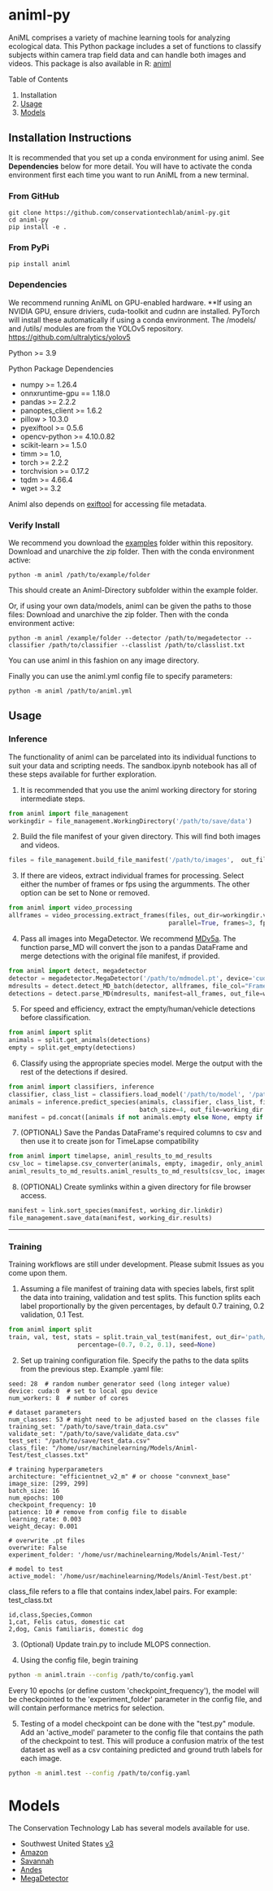 # animl-py
AniML comprises a variety of machine learning tools for analyzing ecological data. This Python package includes a set of functions to classify subjects within camera trap field data and can handle both images and videos. 
This package is also available in R: [animl](https://github.com/conservationtechlab/animl)

Table of Contents
1. Installation
2. [Usage](#usage)
3. [Models](#models)

## Installation Instructions

It is recommended that you set up a conda environment for using animl.
See **Dependencies** below for more detail. You will have to activate the conda environment first each
time you want to run AniML from a new terminal.

### From GitHub
```
git clone https://github.com/conservationtechlab/animl-py.git
cd animl-py
pip install -e .
```

### From PyPi
```
pip install animl
```

### Dependencies
We recommend running AniML on GPU-enabled hardware. **If using an NVIDIA GPU, ensure driviers, cuda-toolkit and cudnn are installed.
PyTorch will install these automatically if using a conda environment. 
The /models/ and /utils/ modules are from the YOLOv5 repository.  https://github.com/ultralytics/yolov5

Python >= 3.9

Python Package Dependencies
* numpy >= 1.26.4
* onnxruntime-gpu == 1.18.0
* pandas >= 2.2.2
* panoptes_client >= 1.6.2
* pillow > 10.3.0
* pyexiftool >= 0.5.6
* opencv-python >= 4.10.0.82
* scikit-learn >= 1.5.0
* timm >= 1.0,
* torch >= 2.2.2
* torchvision >= 0.17.2
* tqdm >= 4.66.4
* wget >= 3.2

Animl also depends on [exiftool](https://exiftool.org/index.html) for accessing file metadata.

### Verify Install 
We recommend you download the [examples](https://github.com/conservationtechlab/animl-py/blob/main/examples/Southwest.zip) folder within this repository.
Download and unarchive the zip folder. Then with the conda environment active:
```
python -m animl /path/to/example/folder
```
This should create an Animl-Directory subfolder within
the example folder.

Or, if using your own data/models, animl can be given the paths to those files:
Download and unarchive the zip folder. Then with the conda environment active:
```
python -m animl /example/folder --detector /path/to/megadetector --classifier /path/to/classifier --classlist /path/to/classlist.txt
```
You can use animl in this fashion on any image directory.

Finally you can use the animl.yml config file to specify parameters:
```
python -m animl /path/to/animl.yml
```

## Usage

### Inference
The functionality of animl can be parcelated into its individual functions to suit your data and scripting needs.
The sandbox.ipynb notebook has all of these steps available for further exploration.

1. It is recommended that you use the animl working directory for storing intermediate steps.
```python
from animl import file_management
workingdir = file_management.WorkingDirectory('/path/to/save/data')
```

2. Build the file manifest of your given directory. This will find both images and videos.
```python
files = file_management.build_file_manifest('/path/to/images',  out_file=workingdir.filemanifest, exif=True)
```

3. If there are videos, extract individual frames for processing.
   Select either the number of frames or fps using the argumments.
   The other option can be set to None or removed.
```python
from animl import video_processing
allframes = video_processing.extract_frames(files, out_dir=workingdir.vidfdir, out_file=workingdir.imageframes,
                                            parallel=True, frames=3, fps=None)
```

4. Pass all images into MegaDetector. We recommend [MDv5a](https://github.com/agentmorris/MegaDetector/releases/download/v5.0/md_v5a.0.0.pt).
   The function parse_MD will convert the json to a pandas DataFrame and merge detections with the original file manifest, if provided.

```python
from animl import detect, megadetector
detector = megadetector.MegaDetector('/path/to/mdmodel.pt', device='cuda:0')
mdresults = detect.detect_MD_batch(detector, allframes, file_col="Frame",  checkpoint_path=working_dir.mdraw, quiet=True)
detections = detect.parse_MD(mdresults, manifest=all_frames, out_file=workingdir.detections)
```

5. For speed and efficiency, extract the empty/human/vehicle detections before classification.
```python
from animl import split
animals = split.get_animals(detections)
empty = split.get_empty(detections)
```
6. Classify using the appropriate species model. Merge the output with the rest of the detections
   if desired.
```python
from animl import classifiers, inference
classifier, class_list = classifiers.load_model('/path/to/model', '/path/to/classlist.txt', device='cuda:0')
animals = inference.predict_species(animals, classifier, class_list, file_col="Frame",
                                    batch_size=4, out_file=working_dir.predictions)
manifest = pd.concat([animals if not animals.empty else None, empty if not empty.empty else None]).reset_index(drop=True)
```

7. (OPTIONAL) Save the Pandas DataFrame's required columns to csv and then use it to create json for TimeLapse compatibility

```python
from animl import timelapse, animl_results_to_md_results
csv_loc = timelapse.csv_converter(animals, empty, imagedir, only_animl = True)
animl_results_to_md_results.animl_results_to_md_results(csv_loc, imagedir + "final_result.json")
```

8. (OPTIONAL) Create symlinks within a given directory for file browser access.
```python
manifest = link.sort_species(manifest, working_dir.linkdir)
file_management.save_data(manifest, working_dir.results)
```

---
### Training

Training workflows are still under development. Please submit Issues as you come upon them.

1. Assuming a file manifest of training data with species labels, first split the data into training, validation and test splits.
   This function splits each label proportionally by the given percentages, by default 0.7 training, 0.2 validation, 0.1 Test.
```python
from animl import split
train, val, test, stats = split.train_val_test(manifest, out_dir='path/to/save/data/', label_col="species",
                   percentage=(0.7, 0.2, 0.1), seed=None)
```

2. Set up training configuration file. Specify the paths to the data splits from the previous step. Example .yaml file:
```
seed: 28  # random number generator seed (long integer value)
device: cuda:0  # set to local gpu device 
num_workers: 8  # number of cores

# dataset parameters
num_classes: 53 # might need to be adjusted based on the classes file
training_set: "/path/to/save/train_data.csv"
validate_set: "/path/to/save/validate_data.csv"
test_set: "/path/to/save/test_data.csv"
class_file: "/home/usr/machinelearning/Models/Animl-Test/test_classes.txt" 

# training hyperparameters
architecture: "efficientnet_v2_m" # or choose "convnext_base"
image_size: [299, 299]
batch_size: 16
num_epochs: 100
checkpoint_frequency: 10
patience: 10 # remove from config file to disable
learning_rate: 0.003
weight_decay: 0.001

# overwrite .pt files
overwrite: False
experiment_folder: '/home/usr/machinelearning/Models/Animl-Test/'

# model to test
active_model: '/home/usr/machinelearning/Models/Animl-Test/best.pt' 
```

class_file refers to a flle that contains index,label pairs. For example:<br>
test_class.txt
```
id,class,Species,Common
1,cat, Felis catus, domestic cat
2,dog, Canis familiaris, domestic dog
```

3. (Optional) Update train.py to include MLOPS connection. 

4. Using the config file, begin training
```bash
python -m animl.train --config /path/to/config.yaml
```
Every 10 epochs (or define custom 'checkpoint_frequency'), the model will be checkpointed to the 'experiment_folder' parameter in the config file, and will contain performance metrics for selection.


5. Testing of a model checkpoint can be done with the "test.py" module.  Add an 'active_model' parameter to the config file that contains the path of the checkpoint to test.
   This will produce a confusion matrix of the test dataset as well as a csv containing predicted and ground truth labels for each image.
```bash
python -m animl.test --config /path/to/config.yaml
```

# Models

The Conservation Technology Lab has several models available for use. 

* Southwest United States [v3](https://sandiegozoo.box.com/s/0mait8k3san3jvet8251mpz8svqyjnc3)
* [Amazon](https://sandiegozoo.box.com/s/dfc3ozdslku1ekahvz635kjloaaeopfl)
* [Savannah](https://sandiegozoo.box.com/s/ai6yu45jgvc0to41xzd26moqh8amb4vw)
* [Andes](https://sandiegozoo.box.com/s/kvg89qh5xcg1m9hqbbvftw1zd05uwm07)
* [MegaDetector](https://github.com/agentmorris/MegaDetector/releases/download/v5.0/md_v5a.0.0.pt)
